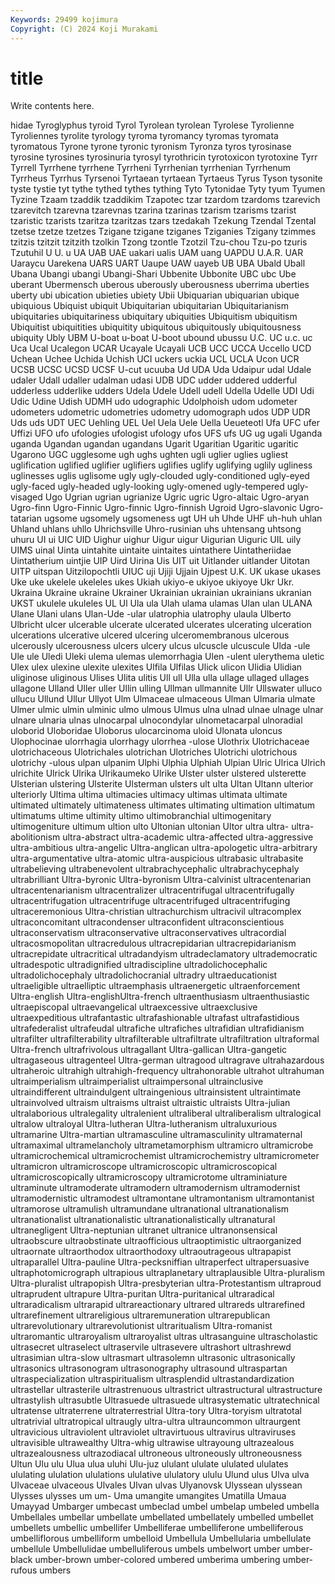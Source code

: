 ```yaml
---
Keywords: 29499 kojimura
Copyright: (C) 2024 Koji Murakami
---
```


# title

Write contents here.



hidae
Tyroglyphus tyroid Tyrol Tyrolean tyrolean Tyrolese Tyrolienne Tyroliennes tyrolite tyrology
tyroma tyromancy tyromas tyromata tyromatous Tyrone tyrone tyronic tyronism Tyronza
tyros tyrosinase tyrosine tyrosines tyrosinuria tyrosyl tyrothricin tyrotoxicon tyrotoxine Tyrr
Tyrrell Tyrrhene tyrrhene Tyrrheni Tyrrhenian tyrrhenian Tyrrhenum Tyrrheus Tyrrhus Tyrsenoi
Tyrtaean tyrtaean Tyrtaeus Tyrus Tyson tysonite tyste tystie tyt tythe
tythed tythes tything Tyto Tytonidae Tyty tyum Tyumen Tyzine Tzaam
tzaddik tzaddikim Tzapotec tzar tzardom tzardoms tzarevich tzarevitch tzarevna tzarevnas
tzarina tzarinas tzarism tzarisms tzarist tzaristic tzarists tzaritza tzaritzas tzars
tzedakah Tzekung Tzendal Tzental tzetse tzetze tzetzes Tzigane tzigane tziganes
Tziganies Tzigany tzimmes tzitzis tzitzit tzitzith tzolkin Tzong tzontle Tzotzil
Tzu-chou Tzu-po tzuris Tzutuhil U U. u UA UAB UAE
uakari ualis UAM uang UAPDU U.A.R. UAR Uaraycu Uarekena UARS
UART Uaupe UAW uayeb UB UBA Ubald Uball Ubana Ubangi
ubangi Ubangi-Shari Ubbenite Ubbonite UBC ubc Ube uberant Ubermensch uberous
uberously uberousness uberrima uberties uberty ubi ubication ubieties ubiety Ubii
Ubiquarian ubiquarian ubique ubiquious Ubiquist ubiquit Ubiquitarian ubiquitarian Ubiquitarianism ubiquitaries
ubiquitariness ubiquitary ubiquities Ubiquitism ubiquitism Ubiquitist ubiquitities ubiquitity ubiquitous ubiquitously
ubiquitousness ubiquity Ubly UBM U-boat u-boat U-boot ubound ubussu U.C.
UC u.c. uc Uca Ucal Ucalegon UCAR Ucayale Ucayali UCB
UCC UCCA Uccello UCD Uchean Uchee Uchida Uchish UCI uckers
uckia UCL UCLA Ucon UCR UCSB UCSC UCSD UCSF U-cut
ucuuba Ud UDA Uda Udaipur udal Udale udaler Udall udaller
udalman udasi UDB UDC udder uddered udderful udderless udderlike udders
Udela Udele Udell udell Udella Udelle UDI Udi Udic Udine
Udish UDMH udo udographic Udolphoish udom udometer udometers udometric udometries
udometry udomograph udos UDP UDR Uds uds UDT UEC Uehling
UEL Uel Uela Uele Uella Ueueteotl Ufa UFC ufer Uffizi
UFO ufo ufologies ufologist ufology ufos UFS ufs UG ug
ugali Uganda uganda Ugandan ugandan ugandans Ugarit Ugaritian Ugaritic ugaritic
Ugarono UGC ugglesome ugh ughs ughten ugli uglier uglies ugliest
uglification uglified uglifier uglifiers uglifies uglify uglifying uglily ugliness uglinesses
uglis uglisome ugly ugly-clouded ugly-conditioned ugly-eyed ugly-faced ugly-headed ugly-looking ugly-omened
ugly-tempered ugly-visaged Ugo Ugrian ugrian ugrianize Ugric ugric Ugro-altaic Ugro-aryan
Ugro-finn Ugro-Finnic Ugro-finnic Ugro-finnish Ugroid Ugro-slavonic Ugro-tatarian ugsome ugsomely ugsomeness
ugt UH uh Uhde UHF uh-huh uhlan Uhland uhlans uhllo
Uhrichsville Uhro-rusinian uhs uhtensang uhtsong uhuru UI ui UIC UID
Uighur uighur Uigur uigur Uigurian Uiguric UIL uily UIMS uinal
Uinta uintahite uintaite uintaites uintathere Uintatheriidae Uintatherium uintjie UIP Uird
Uirina Uis UIT uit Uitlander uitlander Uitotan UITP uitspan Uitzilopochtli
UIUC uji Ujiji Ujjain Ujpest U.K. UK ukase ukases Uke
uke ukelele ukeleles ukes Ukiah ukiyo-e ukiyoe ukiyoye Ukr Ukr.
Ukraina Ukraine ukraine Ukrainer Ukrainian ukrainian ukrainians ukranian UKST ukulele
ukuleles UL Ul Ula ula Ulah ulama ulamas Ulan ulan
ULANA Ulane Ulani ulans Ulan-Ude -ular ulatrophia ulatrophy ulaula Ulberto
Ulbricht ulcer ulcerable ulcerate ulcerated ulcerates ulcerating ulceration ulcerations ulcerative
ulcered ulcering ulceromembranous ulcerous ulcerously ulcerousness ulcers ulcery ulcus ulcuscle
ulcuscule Ulda -ule Ule ule Uledi Uleki ulema ulemas ulemorrhagia
Ulen -ulent ulerythema uletic Ulex ulex ulexine ulexite ulexites Ulfila
Ulfilas Ulick ulicon Ulidia Ulidian uliginose uliginous Ulises Ulita ulitis
Ull ull Ulla ulla ullage ullaged ullages ullagone Ulland Uller
uller Ullin ulling Ullman ullmannite Ullr Ullswater ulluco ullucu Ullund
Ullur Ullyot Ulm Ulmaceae ulmaceous Ulman Ulmaria ulmate Ulmer ulmic
ulmin ulminic ulmo ulmous Ulmus ulna ulnad ulnae ulnage ulnar
ulnare ulnaria ulnas ulnocarpal ulnocondylar ulnometacarpal ulnoradial uloborid Uloboridae Uloborus
ulocarcinoma uloid Ulonata uloncus Ulophocinae ulorrhagia ulorrhagy ulorrhea -ulose Ulothrix
Ulotrichaceae ulotrichaceous Ulotrichales ulotrichan Ulotriches Ulotrichi ulotrichous ulotrichy -ulous ulpan
ulpanim Ulphi Ulphia Ulphiah Ulpian Ulric Ulrica Ulrich ulrichite Ulrick
Ulrika Ulrikaumeko Ulrike Ulster ulster ulstered ulsterette Ulsterian ulstering Ulsterite
Ulsterman ulsters ult ulta Ultan Ultann ulterior ulteriorly Ultima ultima
ultimacies ultimacy ultimas ultimata ultimate ultimated ultimately ultimateness ultimates ultimating
ultimation ultimatum ultimatums ultime ultimity ultimo ultimobranchial ultimogenitary ultimogeniture ultimum
ultion ulto Ultonian ultonian Ultor ultra ultra- ultra-abolitionism ultra-abstract ultra-academic
ultra-affected ultra-aggressive ultra-ambitious ultra-angelic Ultra-anglican ultra-apologetic ultra-arbitrary ultra-argumentative ultra-atomic ultra-auspicious
ultrabasic ultrabasite ultrabelieving ultrabenevolent ultrabrachycephalic ultrabrachycephaly ultrabrilliant Ultra-byronic Ultra-byronism Ultra-calvinist
ultracentenarian ultracentenarianism ultracentralizer ultracentrifugal ultracentrifugally ultracentrifugation ultracentrifuge ultracentrifuged ultracentrifuging ultraceremonious
Ultra-christian ultrachurchism ultracivil ultracomplex ultraconcomitant ultracondenser ultraconfident ultraconscientious ultraconservatism ultraconservative
ultraconservatives ultracordial ultracosmopolitan ultracredulous ultracrepidarian ultracrepidarianism ultracrepidate ultracritical ultradandyism ultradeclamatory
ultrademocratic ultradespotic ultradignified ultradiscipline ultradolichocephalic ultradolichocephaly ultradolichocranial ultradry ultraeducationist ultraeligible
ultraelliptic ultraemphasis ultraenergetic ultraenforcement Ultra-english Ultra-englishUltra-french ultraenthusiasm ultraenthusiastic ultraepiscopal ultraevangelical
ultraexcessive ultraexclusive ultraexpeditious ultrafantastic ultrafashionable ultrafast ultrafastidious ultrafederalist ultrafeudal ultrafiche
ultrafiches ultrafidian ultrafidianism ultrafilter ultrafilterability ultrafilterable ultrafiltrate ultrafiltration ultraformal Ultra-french
ultrafrivolous ultragallant Ultra-gallican Ultra-gangetic ultragaseous ultragenteel Ultra-german ultragood ultragrave ultrahazardous
ultraheroic ultrahigh ultrahigh-frequency ultrahonorable ultrahot ultrahuman ultraimperialism ultraimperialist ultraimpersonal ultrainclusive
ultraindifferent ultraindulgent ultraingenious ultrainsistent ultraintimate ultrainvolved ultraism ultraisms ultraist ultraistic
ultraists Ultra-julian ultralaborious ultralegality ultralenient ultraliberal ultraliberalism ultralogical ultralow ultraloyal
Ultra-lutheran Ultra-lutheranism ultraluxurious ultramarine Ultra-martian ultramasculine ultramasculinity ultramaternal ultramaximal ultramelancholy
ultrametamorphism ultramicro ultramicrobe ultramicrochemical ultramicrochemist ultramicrochemistry ultramicrometer ultramicron ultramicroscope ultramicroscopic
ultramicroscopical ultramicroscopically ultramicroscopy ultramicrotome ultraminiature ultraminute ultramoderate ultramodern ultramodernism ultramodernist
ultramodernistic ultramodest ultramontane ultramontanism ultramontanist ultramorose ultramulish ultramundane ultranational ultranationalism
ultranationalist ultranationalistic ultranationalistically ultranatural ultranegligent Ultra-neptunian ultranet ultranice ultranonsensical ultraobscure
ultraobstinate ultraofficious ultraoptimistic ultraorganized ultraornate ultraorthodox ultraorthodoxy ultraoutrageous ultrapapist ultraparallel
Ultra-pauline Ultra-pecksniffian ultraperfect ultrapersuasive ultraphotomicrograph ultrapious ultraplanetary ultraplausible Ultra-pluralism Ultra-pluralist
ultrapopish Ultra-presbyterian ultra-Protestantism ultraproud ultraprudent ultrapure Ultra-puritan Ultra-puritanical ultraradical ultraradicalism
ultrarapid ultrareactionary ultrared ultrareds ultrarefined ultrarefinement ultrareligious ultraremuneration ultrarepublican ultrarevolutionary
ultrarevolutionist ultraritualism Ultra-romanist ultraromantic ultraroyalism ultraroyalist ultras ultrasanguine ultrascholastic ultrasecret
ultraselect ultraservile ultrasevere ultrashort ultrashrewd ultrasimian ultra-slow ultrasmart ultrasolemn ultrasonic
ultrasonically ultrasonics ultrasonogram ultrasonography ultrasound ultraspartan ultraspecialization ultraspiritualism ultrasplendid ultrastandardization
ultrastellar ultrasterile ultrastrenuous ultrastrict ultrastructural ultrastructure ultrastylish ultrasubtle Ultrasuede ultrasuede
ultrasystematic ultratechnical ultratense ultraterrene ultraterrestrial Ultra-tory Ultra-toryism ultratotal ultratrivial ultratropical
ultraugly ultra-ultra ultrauncommon ultraurgent ultravicious ultraviolent ultraviolet ultravirtuous ultravirus ultraviruses
ultravisible ultrawealthy Ultra-whig ultrawise ultrayoung ultrazealous ultrazealousness ultrazodiacal ultroneous ultroneously
ultroneousness Ultun Ulu ulu Ulua ulua uluhi Ulu-juz ululant ululate
ululated ululates ululating ululation ululations ululative ululatory ululu Ulund ulus
Ulva ulva Ulvaceae ulvaceous Ulvales Ulvan ulvas Ulyanovsk Ulyssean ulyssean
Ulysses ulysses um um- Uma umangite umangites Umatilla Umaua Umayyad
Umbarger umbecast umbeclad umbel umbelap umbeled umbella Umbellales umbellar umbellate
umbellated umbellately umbelled umbellet umbellets umbellic umbellifer Umbelliferae umbelliferone umbelliferous
umbelliflorous umbelliform umbelloid Umbellula Umbellularia umbellulate umbellule Umbellulidae umbelluliferous umbels
umbelwort umber umber-black umber-brown umber-colored umbered umberima umbering umber-rufous umbers
